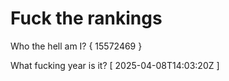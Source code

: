 # Fuck the rankings

Who the hell am I?
{ 15572469 }

What fucking year is it?
[ 2025-04-08T14:03:20Z ]

